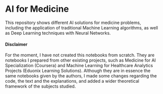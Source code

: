 # AI for Medicine

This repository shows different AI solutions for medicine problems, including the application of traditional Machine Learning algorithms, as well as Deep Learning techniques with Neural Networks.

#### Disclaimer

For the moment, I have not created this notebooks from scratch. They are notebooks I prepared from other existing projects, such as Medicine for AI Specialization (Coursera) and Machine Learning for Healthcare Analytics Projects (Eduonix Learning Solutions). Although they are in essence the same notebooks given by the authors, I made some changes regarding the code, the text and the explanations, and added a wider theoretical framework of the subjects studied.